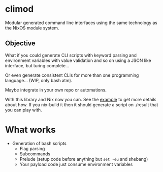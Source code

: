# climod

 Modular generated command line interfaces using the same technology as the NixOS module system.

## Objective
What if you could generate CLI scripts with keyword parsing and environment variables with value validation and so on using a JSON like interface, but turing complete...

Or even generate consistent CLIs for more than one programming language... (WIP, only bash atm).

Maybe integrate in your own repo or automations.

With this library and Nix now you can. See the [example](./example.nix) to get more details about how. If you nix-build it then it should generate a script on ./result that you can play with.


# What works
- Generation of bash scripts
    - Flag parsing
    - Subcommands
    - Prelude (setup code before anything but `set -eu` and shebang)
    - Your payload code just consume environment variables
